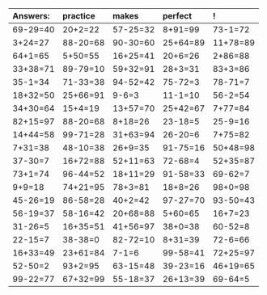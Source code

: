 | Answers: | practice | makes | perfect | ! |
| :--- | :--- | :--- | :--- | :--- |
| 69-29=40 | 20+2=22 | 57-25=32 | 8+91=99 | 73-1=72 | 
| 3+24=27 | 88-20=68 | 90-30=60 | 25+64=89 | 11+78=89 | 
| 64+1=65 | 5+50=55 | 16+25=41 | 20+6=26 | 2+86=88 | 
| 33+38=71 | 89-79=10 | 59+32=91 | 28+3=31 | 83+3=86 | 
| 35-1=34 | 71-33=38 | 94-52=42 | 75-72=3 | 78-71=7 | 
| 18+32=50 | 25+66=91 | 9-6=3 | 11-1=10 | 56-2=54 | 
| 34+30=64 | 15+4=19 | 13+57=70 | 25+42=67 | 7+77=84 | 
| 82+15=97 | 88-20=68 | 8+18=26 | 23-18=5 | 25-9=16 | 
| 14+44=58 | 99-71=28 | 31+63=94 | 26-20=6 | 7+75=82 | 
| 7+31=38 | 48-10=38 | 26+9=35 | 91-75=16 | 50+48=98 | 
| 37-30=7 | 16+72=88 | 52+11=63 | 72-68=4 | 52+35=87 | 
| 73+1=74 | 96-44=52 | 18+11=29 | 91-58=33 | 69-62=7 | 
| 9+9=18 | 74+21=95 | 78+3=81 | 18+8=26 | 98+0=98 | 
| 45-26=19 | 86-58=28 | 40+2=42 | 97-27=70 | 93-50=43 | 
| 56-19=37 | 58-16=42 | 20+68=88 | 5+60=65 | 16+7=23 | 
| 31-26=5 | 16+35=51 | 41+56=97 | 38+0=38 | 60-52=8 | 
| 22-15=7 | 38-38=0 | 82-72=10 | 8+31=39 | 72-6=66 | 
| 16+33=49 | 23+61=84 | 7-1=6 | 99-58=41 | 72+25=97 | 
| 52-50=2 | 93+2=95 | 63-15=48 | 39-23=16 | 46+19=65 | 
| 99-22=77 | 67+32=99 | 55-18=37 | 26+13=39 | 69-64=5 | 
